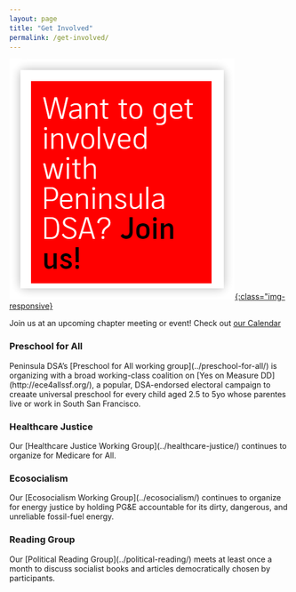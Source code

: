 ```yaml
---
layout: page
title: "Get Involved"
permalink: /get-involved/
---
```


[![Want to get involved with Peninsula DSA? Join us!](/assets/images/getinvolved.png){:class="img-responsive}](https://act.dsausa.org/donate/dsa_recommit_2022/)

Join us at an upcoming chapter meeting or event! Check out [our Calendar](../calendar)

<h3>Preschool for All</h3>
Peninsula DSA’s [Preschool for All working group](../preschool-for-all/) is organizing with a broad working-class coalition on [Yes on Measure DD](http://ece4allssf.org/), a popular, DSA-endorsed electoral campaign to creaate universal preschool for every child aged 2.5 to 5yo whose parentes live or work in South San Francisco.

<h3>Healthcare Justice</h3>
Our [Healthcare Justice Working Group](../healthcare-justice/) continues to organize for Medicare for All.

<h3>Ecosocialism</h3>
Our [Ecosocialism Working Group](../ecosocialism/) continues to organize for energy justice by holding PG&E accountable for its dirty, dangerous, and unreliable fossil-fuel energy. 

<h3>Reading Group</h3>
Our [Political Reading Group](../political-reading/) meets at least once a month to discuss socialist books and articles democratically chosen by participants.
